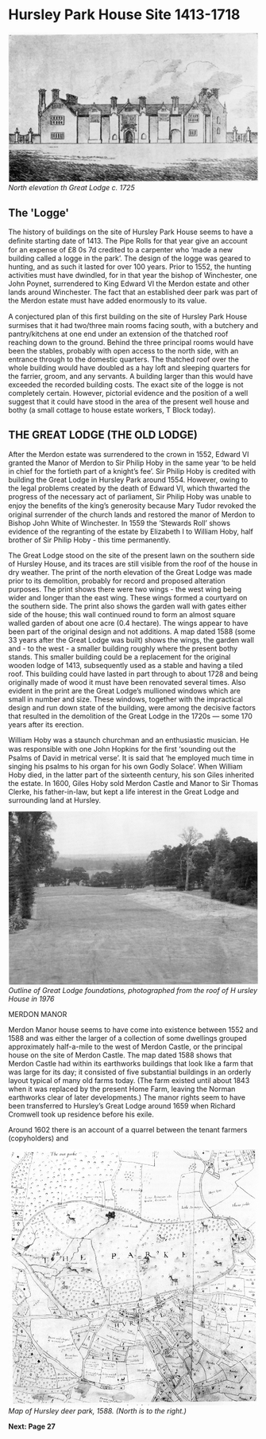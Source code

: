 # Hursley Park House Site 1413-1718

![Drawing](great-lodge.jpg)
*North elevation th Great Lodge c. 1725*

## The 'Logge'
 
The history of buildings on the site of Hursley
Park House seems to have a deﬁnite starting
date of 1413. The Pipe Rolls for that year give
an account for an expense of £8 0s 7d credited
to a carpenter who ‘made a new building
called a logge in the park’. The design of the
logge was geared to hunting, and as such it
lasted for over 100 years. Prior to 1552, the
hunting activities must have dwindled, for in
that year the bishop of Winchester, one John
Poynet, surrendered to King Edward VI the
Merdon estate and other lands around
Winchester. The fact that an established deer
park was part of the Merdon estate must
have added enormously to its value.

A conjectured plan of this ﬁrst building on the
site of Hursley Park House surmises that it
had two/three main rooms facing south, with a
butchery and pantry/kitchens at one end
under an extension of the thatched roof
reaching down to the ground. Behind the
three principal rooms would have been the
stables, probably with open access to the
north side, with an entrance through to the
domestic quarters. The thatched roof over the
whole building would have doubled as a hay
loft and sleeping quarters for the farrier,
groom, and any servants. A building larger
than this would have exceeded the recorded
building costs. The exact site of the logge is
not completely certain. However, pictorial
evidence and the position of a well suggest
that it could have stood in the area of the
present well house and bothy (a small cottage
to house estate workers, T Block today).

## THE GREAT LODGE (THE OLD LODGE)

After the Merdon estate was surrendered to
the crown in 1552, Edward VI granted the
Manor of Merdon to Sir Philip Hoby in the
same year ‘to be held in chief for the fortieth
part of a knight’s fee’. Sir Philip Hoby is
credited with building the Great Lodge in
Hursley Park around 1554. However, owing to
the legal problems created by the death of
Edward VI, which thwarted the progress of
the necessary act of parliament, Sir Philip
Hoby was unable to enjoy the beneﬁts of the
king’s generosity because Mary Tudor revoked
the original surrender of the church lands and
restored the manor of Merdon to Bishop John
White of Winchester. In 1559 the ‘Stewards
Roll’ shows evidence of the regranting of the
estate by Elizabeth I to William Hoby, half
brother of Sir Philip Hoby - this time
permanently.

The Great Lodge stood on the site of the
present lawn on the southern side of Hursley
House, and its traces are still visible from the
roof of the house in dry weather. The print of
the north elevation of the Great Lodge was
made prior to its demolition, probably for
record and proposed alteration purposes. The
print shows there were two wings - the west
wing being wider and longer than the east
wing. These wings formed a courtyard on the
southern side. The print also shows the
garden wall with gates either side of the
house; this wall continued round to form an
almost square walled garden of about one acre
(0.4 hectare). The wings appear to have been
part of the original design and not additions.
A map dated 1588 (some 33 years after the
Great Lodge was built) shows the wings, the
garden wall and - to the west - a smaller
building roughly where the present bothy
stands. This smaller building could be a
replacement for the original wooden lodge of
1413, subsequently used as a stable and
having a tiled roof. This building could have
lasted in part through to about 1728 and
being originally made of wood it must have
been renovated several times. Also evident in
the print are the Great Lodge’s mullioned
windows which are small in number and size.
These windows, together with the impractical
design and run down state of the building,
were among the decisive factors that resulted
in the demolition of the Great Lodge in the
1720s — some 170 years after its erection.

William Hoby was a staunch churchman and
an enthusiastic musician. He was responsible
with one John Hopkins for the ﬁrst ‘sounding
out the Psalms of David in metrical verse’. It
is said that ‘he employed much time in singing
his psalms to his organ for his own Godly
Solace’. When William Hoby died, in the latter
part of the sixteenth century, his son Giles
inherited the estate. In 1600, Giles Hoby sold
Merdon Castle and Manor to Sir Thomas
Clerke, his father-in-law, but kept a life
interest in the Great Lodge and surrounding
land at Hursley.


![Photo](great-lodge-outline.jpg)
*Outline of Great Lodge foundations, photographed from the roof of H ursley House in 1976*

 
MERDON MANOR

Merdon Manor house seems to have come into
existence between 1552 and 1588 and was
either the larger of a collection of some
dwellings grouped approximately half-a-mile
to the west of Merdon Castle, or the principal
house on the site of Merdon Castle. The map
dated 1588 shows that Merdon Castle had
within its earthworks buildings that look like
a farm that was large for its day; it consisted
of five substantial buildings in an orderly
layout typical of many old farms today. (The
farm existed until about 1843 when it was
replaced by the present Home Farm, leaving
the Norman earthworks clear of later
developments.) The manor rights seem to
have been transferred to Hursley’s Great
Lodge around 1659 when Richard Cromwell
took up residence before his exile.

Around 1602 there is an account of a quarrel
between the tenant farmers (copyholders) and


![Map](hursley-deer-park-map.jpg)
*Map of Hursley deer park, 1588. (North is to the right.)*


**Next: Page 27**
